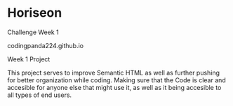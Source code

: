 # Horiseon


Challenge Week 1

codingpanda224.github.io

Week 1 Project

This project serves to improve Semantic HTML as well as further pushing for better organization while coding.
Making sure that the Code is clear and accesible for anyone else that might use it, as well as it being accesible to all types of end users.
